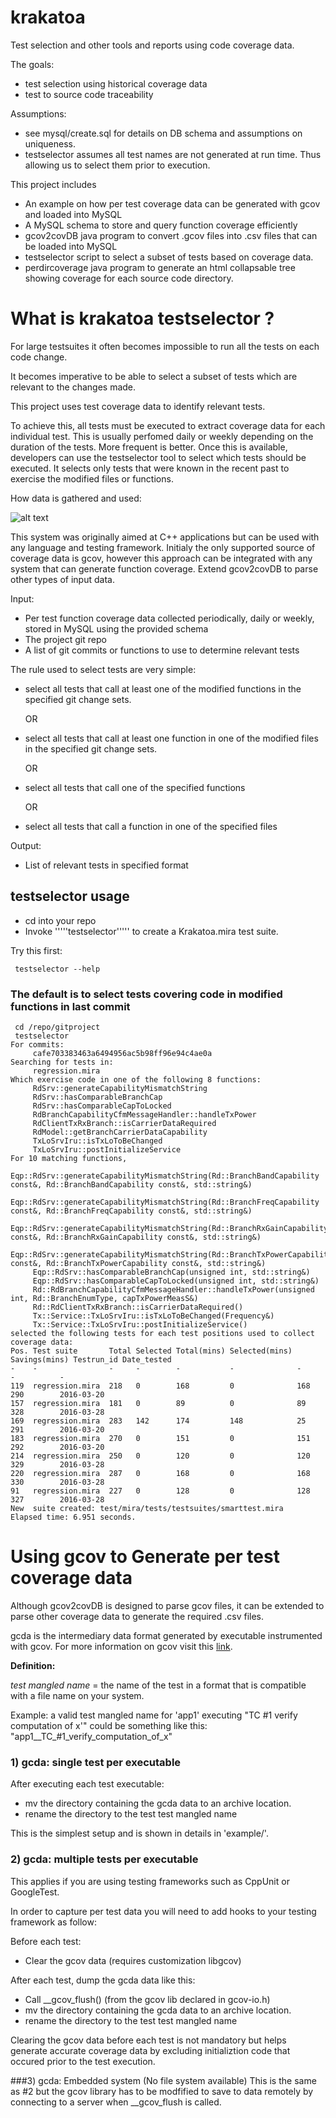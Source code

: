 # krakatoa
Test selection and other tools and reports using code coverage data.

The goals:
* test selection using historical coverage data
* test to source code traceability

Assumptions:
- see mysql/create.sql for details on DB schema and assumptions on uniqueness.
- testselector assumes all test names are not generated at run time. Thus allowing us to select them prior to execution.

This project includes
* An example on how per test coverage data can be generated with gcov and loaded into MySQL
* A MySQL schema to store and query function coverage efficiently
* gcov2covDB java program to convert .gcov files into .csv files that can be loaded into MySQL
* testselector script to select a subset of tests based on coverage data.
* perdircoverage java program to generate an html collapsable tree showing coverage for each source code directory.


# What is krakatoa testselector ?
For large testsuites it often becomes impossible to run all the tests on each code change.

It becomes imperative to be able to select a subset of tests which are relevant to the changes made.

This project uses test coverage data to identify relevant tests.

To achieve this, all tests must be executed to extract coverage data for each individual test.
This is usually perfomed daily or weekly depending on the duration of the tests. More frequent is better.
Once this is available, developers can use the testselector tool to select which tests should be executed. 
It selects only tests that were known in the recent past to exercise the modified files or functions.

How data is gathered and used:

![alt text](images/testselector.png "testselector overview")

This system was originally aimed at C++ applications but can be used with any language and testing framework.
Initialy the only supported source of coverage data is gcov, however this approach can be integrated with any system that can generate function coverage. Extend gcov2covDB to parse other types of input data.

Input:
* Per test function coverage data collected periodically, daily or weekly, stored in MySQL using the provided schema
* The project git repo
* A list of git commits or functions to use to determine relevant tests

The rule used to select tests are very simple:
* select all tests that call at least one of the modified functions in the specified git change sets.

   OR
* select all tests that call at least one function in one of the modified files in the specified git change sets.

   OR
* select all tests that call one of the specified functions

   OR
* select all tests that call a function in one of the specified files

Output:
* List of relevant tests in specified format


## testselector usage 

* cd into your repo
* Invoke '''''testselector''''' to create a Krakatoa.mira test suite.

Try this first:
```
 testselector --help
```


###  The default is to select tests covering code in modified functions in last commit
```
 cd /repo/gitproject
 testselector
For commits:
     cafe703383463a6494956ac5b98ff96e94c4ae0a
Searching for tests in:
     regression.mira
Which exercise code in one of the following 8 functions:
     RdSrv::generateCapabilityMismatchString
     RdSrv::hasComparableBranchCap
     RdSrv::hasComparableCapToLocked
     RdBranchCapabilityCfmMessageHandler::handleTxPower
     RdClientTxRxBranch::isCarrierDataRequired
     RdModel::getBranchCarrierDataCapability
     TxLoSrvIru::isTxLoToBeChanged
     TxLoSrvIru::postInitializeService
For 10 matching functions,
     Eqp::RdSrv::generateCapabilityMismatchString(Rd::BranchBandCapability const&, Rd::BranchBandCapability const&, std::string&)
     Eqp::RdSrv::generateCapabilityMismatchString(Rd::BranchFreqCapability const&, Rd::BranchFreqCapability const&, std::string&)
     Eqp::RdSrv::generateCapabilityMismatchString(Rd::BranchRxGainCapability const&, Rd::BranchRxGainCapability const&, std::string&)
     Eqp::RdSrv::generateCapabilityMismatchString(Rd::BranchTxPowerCapability const&, Rd::BranchTxPowerCapability const&, std::string&)
     Eqp::RdSrv::hasComparableBranchCap(unsigned int, std::string&)
     Eqp::RdSrv::hasComparableCapToLocked(unsigned int, std::string&)
     Rd::RdBranchCapabilityCfmMessageHandler::handleTxPower(unsigned int, Rd::BranchEnumType, capTxPowerMeasS&)
     Rd::RdClientTxRxBranch::isCarrierDataRequired()
     Tx::Service::TxLoSrvIru::isTxLoToBeChanged(Frequency&)
     Tx::Service::TxLoSrvIru::postInitializeService()
selected the following tests for each test positions used to collect coverage data:
Pos. Test suite       Total Selected Total(mins) Selected(mins) Savings(mins) Testrun_id Date_tested
-    -                -     -        -           -              -             -          -          
119  regression.mira  218   0        168         0              168           290        2016-03-20 
157  regression.mira  181   0        89          0              89            328        2016-03-28 
169  regression.mira  283   142      174         148            25            291        2016-03-20 
183  regression.mira  270   0        151         0              151           292        2016-03-20 
214  regression.mira  250   0        120         0              120           329        2016-03-28 
220  regression.mira  287   0        168         0              168           330        2016-03-28 
91   regression.mira  227   0        128         0              128           327        2016-03-28 
New  suite created: test/mira/tests/testsuites/smarttest.mira
Elapsed time: 6.951 seconds.

```

# Using gcov to Generate per test coverage data

Although gcov2covDB is designed to parse gcov files, it can be extended to parse other coverage data to generate the required .csv files.

gcda is the intermediary data format generated by executable instrumented with gcov.
For more information on gcov visit this [link](https://en.wikipedia.org/wiki/Gcov).

__Definition:__

_test mangled name_ = the name of the test in a format that is compatible with a file name on your system. 

Example: a valid test mangled name for 'app1' executing "TC #1 verify computation of x'" could be something like this: "app1__TC_#1_verify_computation_of_x"


### 1) gcda: single test per executable

After executing each test executable:
* mv the directory containing the gcda data to an archive location.
* rename the directory to the test test mangled name

This is the simplest setup and is shown in details in 'example/'.

### 2) gcda: multiple tests per executable
This applies if you are using testing frameworks such as CppUnit or GoogleTest.

In order to capture per test data you will need to add hooks to your testing framework as follow:

Before each test:
* Clear the gcov data (requires customization libgcov)

After each test, dump the gcda data like this:
* Call __gcov_flush()  (from the gcov lib declared in gcov-io.h)
* mv the directory containing the gcda data to an archive location.
* rename the directory to the test test mangled name

Clearing the gcov data before each test is not mandatory but helps generate accurate coverage data by excluding initializtion code that occured prior to the test execution.

###3) gcda: Embedded system (No file system available)
This is the same as #2 but the gcov library has to be modfified to  save to data remotely by connecting to a server when __gcov_flush is called.
